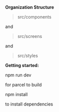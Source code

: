 **Organization Structure**

> src/components

and
> src/screens

and
> src/styles




**Getting started:**

npm run dev 

for parcel to build

npm install 

to install dependencies 
